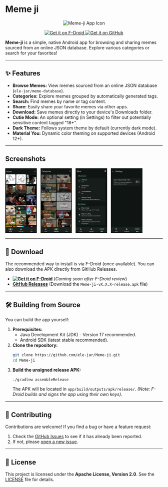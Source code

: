 # Meme ji

<p align="center">

  <img src="https://github.com/ele-jar/Meme-ji/blob/main/app/src/main/ic_launcher-playstore.png?raw=true" width="128" alt="Meme-ji App Icon">
</p>

<p align="center">
  
  <a href="https://f-droid.org/packages/com.elejar.memeji/">
    <img alt="Get it on F-Droid" src="https://fdroid.gitlab.io/artwork/badge/get-it-on.png" height="80">
  </a>

  <a href="https://github.com/ele-jar/Meme-ji/releases/latest">
    <img alt="Get it on GitHub" src="https://img.shields.io/github/v/release/ele-jar/Meme-ji?display_name=tag&logo=github&label=GitHub%20Release" height="80">
  </a>
</p>

**Meme-ji** is a simple, native Android app for browsing and sharing memes sourced from an online JSON database. Explore various categories or search for your favorites!

---

## ✨ Features

*   **Browse Memes:** View memes sourced from an online JSON database (`ele-jar/meme-database`).
*   **Categories:** Explore memes grouped by automatically generated tags.
*   **Search:** Find memes by name or tag content.
*   **Share:** Easily share your favorite memes via other apps.
*   **Download:** Save memes directly to your device's Downloads folder.
*   **Cutie Mode:** An optional setting (in Settings) to filter out potentially sensitive content tagged "18+".
*   **Dark Theme:** Follows system theme by default (currently dark mode).
*   **Material You:** Dynamic color theming on supported devices (Android 12+).

---

## Screenshots

<p align="center">
  
  <img src="fastlane/metadata/android/en-US/images/phoneScreenshots/1.png?raw=true" width="20%" alt="Screenshot Home"/>  
  <img src="fastlane/metadata/android/en-US/images/phoneScreenshots/2.png?raw=true" width="20%" alt="Screenshot Categories"/>  
  <img src="fastlane/metadata/android/en-US/images/phoneScreenshots/3.png?raw=true" width="20%" alt="Screenshot More"/>  
  <img src="fastlane/metadata/android/en-US/images/phoneScreenshots/4.png?raw=true" width="20%" alt="Screenshot Settings"/>
</p>

---

## 🚀 Download

The recommended way to install is via F-Droid (once available). You can also download the APK directly from GitHub Releases.

*   **[<img src="https://fdroid.gitlab.io/artwork/badge/get-it-on.png" alt="Get it on F-Droid" height="80">](https://f-droid.org/packages/com.elejar.memeji/)** (*Coming soon after F-Droid review*)
*   **[GitHub Releases](https://github.com/ele-jar/Meme-ji/releases/latest)** (Download the `Meme-ji-vX.X.X-release.apk` file)

---

## 🛠️ Building from Source

You can build the app yourself:

1.  **Prerequisites:**
    *   Java Development Kit (JDK) - Version 17 recommended.
    *   Android SDK (latest stable recommended).
2.  **Clone the repository:**
    ```bash
    git clone https://github.com/ele-jar/Meme-ji.git
    cd Meme-ji
    ```
3.  **Build the unsigned release APK:**
    ```bash
    ./gradlew assembleRelease
    ```
    The APK will be located in `app/build/outputs/apk/release/`.
    *(Note: F-Droid builds and signs the app using their own keys).*

---

## 🤝 Contributing

Contributions are welcome! If you find a bug or have a feature request:

1.  Check the [GitHub Issues](https://github.com/ele-jar/Meme-ji/issues) to see if it has already been reported.
2.  If not, please [open a new issue](https://github.com/ele-jar/Meme-ji/issues/new/choose).

---

## 📜 License

This project is licensed under the **Apache License, Version 2.0**. See the [LICENSE](LICENSE) file for details.
